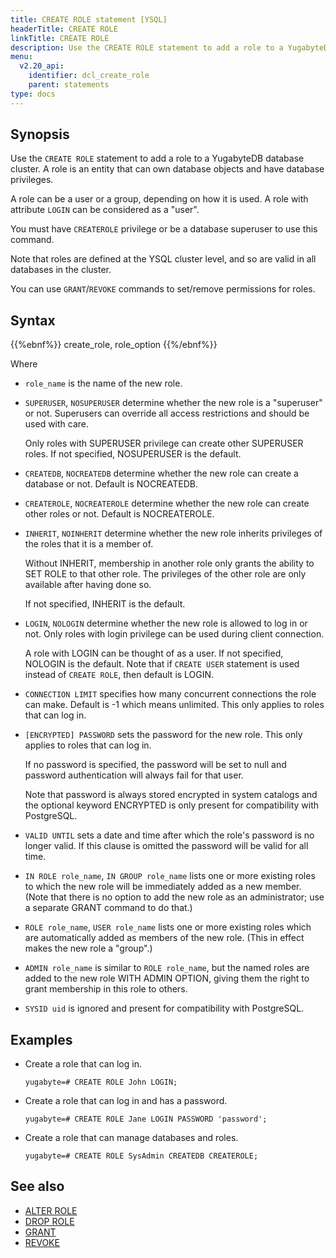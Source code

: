 ```yaml
---
title: CREATE ROLE statement [YSQL]
headerTitle: CREATE ROLE
linkTitle: CREATE ROLE
description: Use the CREATE ROLE statement to add a role to a YugabyteDB database cluster.
menu:
  v2.20_api:
    identifier: dcl_create_role
    parent: statements
type: docs
---
```


## Synopsis

Use the `CREATE ROLE` statement to add a role to a YugabyteDB database cluster. A role is an entity that can own database objects and have database privileges.

A role can be a user or a group, depending on how it is used. A role with attribute `LOGIN` can be considered as a "user".

You must have `CREATEROLE` privilege or be a database superuser to use this command.

Note that roles are defined at the YSQL cluster level, and so are valid in all databases in the cluster.

You can use `GRANT`/`REVOKE` commands to set/remove permissions for roles.

## Syntax

{{%ebnf%}}
  create_role,
  role_option
{{%/ebnf%}}

Where

- `role_name` is the name of the new role.
- `SUPERUSER`, `NOSUPERUSER` determine whether the new role is a "superuser" or not. Superusers can override all access restrictions and should be used with care.

  Only roles with SUPERUSER privilege can create other SUPERUSER roles. If not specified, NOSUPERUSER is the default.
- `CREATEDB`, `NOCREATEDB` determine whether the new role can create a database or not. Default is NOCREATEDB.
- `CREATEROLE`, `NOCREATEROLE` determine whether the new role can create other roles or not. Default is NOCREATEROLE.
- `INHERIT`, `NOINHERIT` determine whether the new role inherits privileges of the roles that it is a member of.

  Without INHERIT, membership in another role only grants the ability to SET ROLE to that other role. The privileges of the other role are only available after having done so.

  If not specified, INHERIT is the default.
- `LOGIN`, `NOLOGIN` determine whether the new role is allowed to log in or not. Only roles with login privilege can be used during client connection.

  A role with LOGIN can be thought of as a user. If not specified, NOLOGIN is the default. Note that if `CREATE USER` statement is used instead of `CREATE ROLE`, then default is LOGIN.
- `CONNECTION LIMIT` specifies how many concurrent connections the role can make. Default is -1 which means unlimited. This only applies to roles that can log in.
- `[ENCRYPTED] PASSWORD` sets the password for the new role. This only applies to roles that can log in.

  If no password is specified, the password will be set to null and password authentication will always fail for that user.

  Note that password is always stored encrypted in system catalogs and the optional keyword ENCRYPTED is only present for compatibility with PostgreSQL.
- `VALID UNTIL` sets a date and time after which the role's password is no longer valid. If this clause is omitted the password will be valid for all time.
- `IN ROLE role_name`, `IN GROUP role_name` lists one or more existing roles to which the new role will be immediately added as a new member. (Note that there is no option to add the new role as an administrator; use a separate GRANT command to do that.)
- `ROLE role_name`, `USER role_name` lists one or more existing roles which are automatically added as members of the new role. (This in effect makes the new role a "group".)
- `ADMIN role_name` is similar to `ROLE role_name`, but the named roles are added to the new role WITH ADMIN OPTION, giving them the right to grant membership in this role to others.
- `SYSID uid` is ignored and present for compatibility with PostgreSQL.

## Examples

- Create a role that can log in.

  ```plpgsql
  yugabyte=# CREATE ROLE John LOGIN;
  ```

- Create a role that can log in and has a password.

  ```plpgsql
  yugabyte=# CREATE ROLE Jane LOGIN PASSWORD 'password';
  ```

- Create a role that can manage databases and roles.

  ```plpgsql
  yugabyte=# CREATE ROLE SysAdmin CREATEDB CREATEROLE;
  ```

## See also

- [ALTER ROLE](../dcl_alter_role)
- [DROP ROLE](../dcl_drop_role)
- [GRANT](../dcl_grant)
- [REVOKE](../dcl_revoke)
